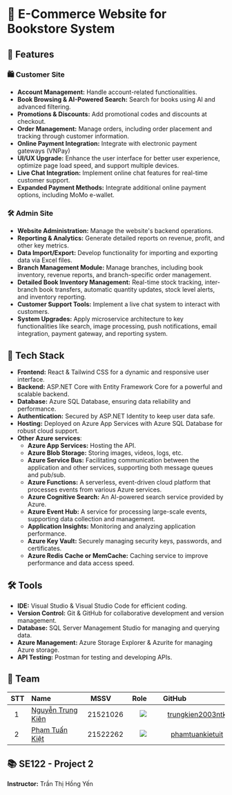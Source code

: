 # 🛒 E-Commerce Website for Bookstore System

## 🌟 Features

### 🛍️ Customer Site
- **Account Management:** Handle account-related functionalities.
- **Book Browsing & AI-Powered Search:** Search for books using AI and advanced filtering.
- **Promotions & Discounts:** Add promotional codes and discounts at checkout.
- **Order Management:** Manage orders, including order placement and tracking through customer information.
- **Online Payment Integration:** Integrate with electronic payment gateways (VNPay)
- **UI/UX Upgrade:** Enhance the user interface for better user experience, optimize page load speed, and support multiple devices.
- **Live Chat Integration:** Implement online chat features for real-time customer support.
- **Expanded Payment Methods:** Integrate additional online payment options, including MoMo e-wallet.

### 🛠️ Admin Site
- **Website Administration:** Manage the website's backend operations.
- **Reporting & Analytics:** Generate detailed reports on revenue, profit, and other key metrics.
- **Data Import/Export:** Develop functionality for importing and exporting data via Excel files.
- **Branch Management Module:** Manage branches, including book inventory, revenue reports, and branch-specific order management.
- **Detailed Book Inventory Management:** Real-time stock tracking, inter-branch book transfers, automatic quantity updates, stock level alerts, and inventory reporting.
- **Customer Support Tools:** Implement a live chat system to interact with customers.
- **System Upgrades:** Apply microservice architecture to key functionalities like search, image processing, push notifications, email integration, payment gateway, and reporting system.

## 🚀 Tech Stack
- **Frontend:** React & Tailwind CSS for a dynamic and responsive user interface.
- **Backend:** ASP.NET Core with Entity Framework Core for a powerful and scalable backend.
- **Database:** Azure SQL Database, ensuring data reliability and performance.
- **Authentication:** Secured by ASP.NET Identity to keep user data safe.
- **Hosting:** Deployed on Azure App Services with Azure SQL Database for robust cloud support.
- **Other Azure services**:
  - **Azure App Services:** Hosting the API.
  - **Azure Blob Storage:** Storing images, videos, logs, etc.
  - **Azure Service Bus:** Facilitating communication between the application and other services, supporting both message queues and pub/sub.
  - **Azure Functions:** A serverless, event-driven cloud platform that processes events from various Azure services.
  - **Azure Cognitive Search:** An AI-powered search service provided by Azure.
  - **Azure Event Hub:** A service for processing large-scale events, supporting data collection and management.
  - **Application Insights:** Monitoring and analyzing application performance.
  - **Azure Key Vault:** Securely managing security keys, passwords, and certificates.
  - **Azure Redis Cache or MemCache:** Caching service to improve performance and data access speed.
    
## 🛠️ Tools
- **IDE:** Visual Studio & Visual Studio Code for efficient coding.
- **Version Control:** Git & GitHub for collaborative development and version management.
- **Database:** SQL Server Management Studio for managing and querying data.
- **Azure Management:** Azure Storage Explorer & Azurite for managing Azure storage.
- **API Testing:** Postman for testing and developing APIs.

## 👥 Team
|STT|Name                |MSSV      |Role     |GitHub                        |
|:-:|:------------------|:---------:|:--------:|:----------------------------:|
| 1 |[Nguyễn Trung Kiên](mailto:21521026@gm.uit.edu.vn) | 21521026 | ![](https://img.shields.io/badge/-Leader-gold) |[trungkien2003ntk](https://github.com/trungkien2003ntk)|
| 2 |[Phạm Tuấn Kiệt](mailto:kietphamkb2@gmail.com) | 21522262 | ![](https://img.shields.io/badge/-Member-blue) |[phamtuankietuit](https://github.com/phamtuankietuit)|

## 📚 SE122 - Project 2
**Instructor:** Trần Thị Hồng Yến
